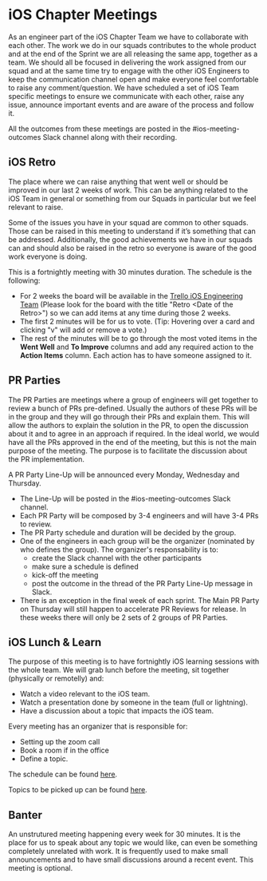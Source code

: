 # iOS Chapter Meetings

As an engineer part of the iOS Chapter Team we have to collaborate with each other. The work we do in our squads contributes to the whole product and at the end of the Sprint we are all releasing the same app, together as a team. 
We should all be focused in delivering the work assigned from our squad and at the same time try to engage with the other iOS Engineers to keep the communication channel open and make everyone feel comfortable to raise any comment/question.
We have scheduled a set of iOS Team specific meetings to ensure we communicate with each other, raise any issue, announce important events and are aware of the process and follow it.

All the outcomes from these meetings are posted in the #ios-meeting-outcomes Slack channel along with their recording.

## iOS Retro

The place where we can raise anything that went well or should be improved in our last 2 weeks of work. This can be anything related to the iOS Team in general or something from our Squads in particular but we feel relevant to raise. 

Some of the issues you have in your squad are common to other squads. Those can be raised in this meeting to understand if it’s something that can be addressed. Additionally, the good achievements we have in our squads can and should also be raised in the retro so everyone is aware of the good work everyone is doing.

This is a fortnightly meeting with 30 minutes duration.
The schedule is the following:

* For 2 weeks the board will be available in the [Trello iOS Engineering Team](https://trello.com/iosengineeringteam) (Please look for the board with the title "Retro \<Date of the Retro>") so we can add items at any time during those 2 weeks.
* The first 2 minutes will be for us to vote. (Tip: Hovering over a card and clicking "v" will add or remove a vote.)
* The rest of the minutes will be to go through the most voted items in the **Went Well** and **To Improve** columns and add any required action to the **Action Items** column. Each action has to have someone assigned to it.

## PR Parties

The PR Parties are meetings where a group of engineers will get together to review a bunch of PRs pre-defined. Usually the authors of these PRs will be in the group and they will go through their PRs and explain them.
This will allow the authors to explain the solution in the PR, to open the discussion about it and to agree in an approach if required. In the ideal world, we would have all the PRs approved in the end of the meeting, but this is not the main purpose of the meeting. The purpose is to facilitate the discussion about the PR implementation.

A PR Party Line-Up will be announced every Monday, Wednesday and Thursday.

* The Line-Up will be posted in the #ios-meeting-outcomes Slack channel.
* Each PR Party will be composed by 3-4 engineers and will have 3-4 PRs to review.
* The PR Party schedule and duration will be decided by the group.
* One of the engineers in each group will be the organizer (nominated by who defines the group). The organizer's responsability is to:
    - create the Slack channel with the other participants
    - make sure a schedule is defined
    - kick-off the meeting
    - post the outcome in the thread of the PR Party Line-Up message in Slack.
* There is an exception in the final week of each sprint. The Main PR Party on Thursday will still happen to accelerate PR Reviews for release. In these weeks there will only be 2 sets of 2 groups of PR Parties.

## iOS Lunch & Learn

The purpose of this meeting is to have fortnightly iOS learning sessions with the whole team.
We will grab lunch before the meeting, sit together (physically or remotelly) and:

* Watch a video relevant to the iOS team.
* Watch a presentation done by someone in the team (full or lightning).
* Have a discussion about a topic that impacts the iOS team.

Every meeting has an organizer that is responsible for:

* Setting up the zoom call
* Book a room if in the office
* Define a topic.

The schedule can be found [here](https://docs.google.com/spreadsheets/d/1kdY3edy_TeqIGH_7VnZzElxgVo_qD2z4EF-arWNShyw/edit#gid=0).

Topics to be picked up can be found [here](https://docs.google.com/spreadsheets/d/1kdY3edy_TeqIGH_7VnZzElxgVo_qD2z4EF-arWNShyw/edit#gid=1037493294).

## Banter

An unstrutured meeting happening every week for 30 minutes. It is the place for us to speak about any topic we would like, can even be something completely unrelated with work. 
It is frequently used to make small announcements and to have small discussions around a recent event.
This meeting is optional.
